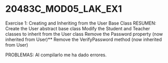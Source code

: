 # 20483C_MOD05_LAK_EX1
Exercise 1: Creating and Inheriting from the User Base Class
RESUMEN:
Create the User abstract base class
Modify the Student and Teacher classes to inherit from the User class
Remove the Password property (now inherited from User)** 
Remove the VerifyPassword method (now inherited from User)

PROBLEMAS:
Al compilarlo me ha dado errores. 
